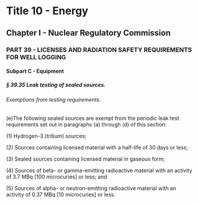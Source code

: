 
# Title 10 - Energy
## Chapter I - Nuclear Regulatory Commission
### PART 39 - LICENSES AND RADIATION SAFETY REQUIREMENTS FOR WELL LOGGING
#### Subpart C - Equipment
##### § 39.35 Leak testing of sealed sources.
###### Exemptions from testing requirements.

(e)The following sealed sources are exempt from the periodic leak test requirements set out in paragraphs (a) through (d) of this section:

(1) Hydrogen-3 (tritium) sources;

(2) Sources containing licensed material with a half-life of 30 days or less;

(3) Sealed sources containing licensed material in gaseous form;

(4) Sources of beta- or gamma-emitting radioactive material with an activity of 3.7 MBq [100 microcuries] or less; and

(5) Sources of alpha- or neutron-emitting radioactive material with an activity of 0.37 MBq [10 microcuries] or less.
